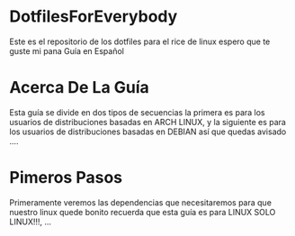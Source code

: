 # DotfilesForEverybody
Este es el repositorio de los dotfiles para el rice de linux espero que te guste mi pana Guía en Español
# Acerca De La Guía 
Esta guía se divide en dos tipos de secuencias la primera es para los usuarios de distribuciones basadas en ARCH LINUX, y la siguiente es para los usuarios de distribuciones basadas en DEBIAN así que quedas avisado ....
# Pimeros Pasos
Primeramente veremos las dependencias que necesitaremos para que nuestro linux quede bonito recuerda que esta guía es para LINUX SOLO LINUX!!!, ...

